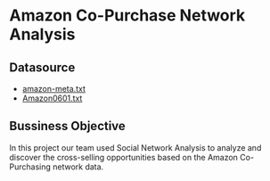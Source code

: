 # Amazon Co-Purchase Network Analysis

## Datasource 

* [amazon-meta.txt](https://snap.stanford.edu/data/amazon-meta.html)
* [Amazon0601.txt](https://snap.stanford.edu/data/amazon0601.html)

## Bussiness Objective 

In this project our team used Social Network Analysis to analyze and discover the cross-selling opportunities based on the Amazon Co-Purchasing network data.
